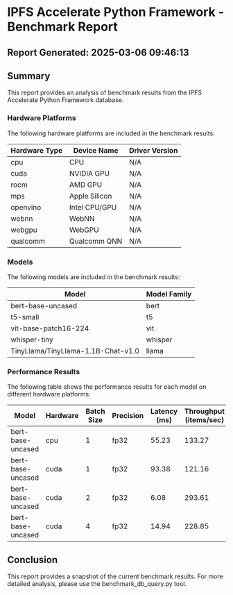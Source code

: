 # IPFS Accelerate Python Framework - Benchmark Report

## Report Generated: 2025-03-06 09:46:13

## Summary

This report provides an analysis of benchmark results from the IPFS Accelerate Python Framework database.

### Hardware Platforms

The following hardware platforms are included in the benchmark results:

| Hardware Type | Device Name | Driver Version |
|---------------|-------------|----------------|
| cpu | CPU | N/A |
| cuda | NVIDIA GPU | N/A |
| rocm | AMD GPU | N/A |
| mps | Apple Silicon | N/A |
| openvino | Intel CPU/GPU | N/A |
| webnn | WebNN | N/A |
| webgpu | WebGPU | N/A |
| qualcomm | Qualcomm QNN | N/A |

### Models

The following models are included in the benchmark results:

| Model | Model Family |
|-------|-------------|
| bert-base-uncased | bert |
| t5-small | t5 |
| vit-base-patch16-224 | vit |
| whisper-tiny | whisper |
| TinyLlama/TinyLlama-1.1B-Chat-v1.0 | llama |

### Performance Results

The following table shows the performance results for each model on different hardware platforms:

| Model | Hardware | Batch Size | Precision | Latency (ms) | Throughput (items/sec) | Memory (MB) |
|-------|----------|------------|-----------|--------------|------------------------|------------|
| bert-base-uncased | cpu | 1 | fp32 | 55.23 | 133.27 | 2874.40 |
| bert-base-uncased | cuda | 1 | fp32 | 93.38 | 121.16 | 3944.93 |
| bert-base-uncased | cuda | 2 | fp32 | 6.08 | 293.61 | 4172.81 |
| bert-base-uncased | cuda | 4 | fp32 | 14.94 | 228.85 | 3712.58 |

## Conclusion

This report provides a snapshot of the current benchmark results. For more detailed analysis, please use the benchmark_db_query.py tool.
